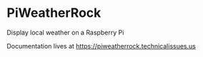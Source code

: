 # PiWeatherRock

Display local weather on a Raspberry Pi

Documentation lives at https://piweatherrock.technicalissues.us
